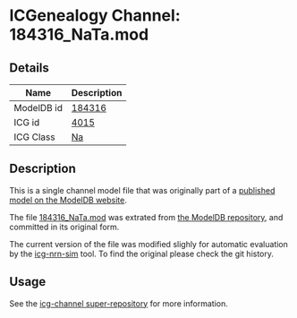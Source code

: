 # ICGenealogy Channel: 184316\_NaTa.mod

## Details

Name | Description
---- | -----------
ModelDB id | [184316](http://senselab.med.yale.edu/ModelDB/ShowModel.cshtml?model=184316)
ICG id | [4015](http://icg.neurotheory.ox.ac.uk/channels/2/4015)
ICG Class | [Na](http://icg.neurotheory.ox.ac.uk/channels/2)

## Description

This is a single channel model file that was originally part of a [published model on the ModelDB website](http://senselab.med.yale.edu/mModelDB/ShowModel.cshtml?model=184316).


The file [184316\_NaTa.mod](184316_NaTa.mod) was extrated from [the ModelDB repository](http://senselab.med.yale.edu/ModelDB/ShowModel.cshtml?model=184316), and committed in its original form.

The current version of the file was modified slighly for automatic evaluation by the [icg-nrn-sim](https://github.com/icgenealogy/icg-nrn-sim) tool. To find the original please check the git history.


## Usage

See the [icg-channel super-repository](https://github.com/icgenealogy/icg-channels) for more information.